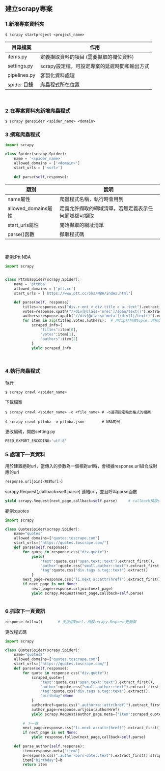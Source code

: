 ## 建立scrapy專案
### 1.新增專案資料夾
```shell
$ scrapy startproject <project_name>        
``` 

|目錄檔案|作用|   
| - | - | 
| items.py | 定義擷取資料的項目 (需要擷取的欄位資料) |
| settings.py | scrapy設定檔，可設定專案的延遲時間和輸出方式 |
| pipelines.py | 客製化資料處理|
| spider 目錄 | 爬蟲程式所在位置 |  
<br>  

### 2.在專案資料夾新增爬蟲程式
```shell
$ scrapy genspider <spider_name> <domain>   
```
### 3.撰寫爬蟲程式
```python
import scrapy

class Spider(scrapy.Spider):
    name = '<spider_name>'
    allowed_domains = ['<domain>']
    start_urls = ['<url>']
    
    def parse(self,response):
```
|類別|說明|
| - | - |
| name屬性|爬蟲程式名稱，執行時會用到|
| allowed_domains屬性|定義允許擷取的網域清單，若無定義表示任何網域都可擷取|
| start_urls屬性|開始擷取的網址清單|
| parse()函數|擷取程式碼|
<br>  

範例:Ptt NBA
```python
import scrapy


class PttnbaSpider(scrapy.Spider):
    name = 'pttnba'
    allowed_domains = ['ptt.cc']
    start_urls = ['https://www.ptt.cc/bbs/NBA/index.html']

    def parse(self, response):
        titles=response.css("div.r-ent > div.title > a::text").extract()
        votes=response.xpath("//div[@class='nrec']/span/text()").extract()
        authers=response.xpath("//div[@class='meta']/div[1]/text()").extract()
        for item in zip(titles,votes,authers):  # 用zip打包成tuple，再用dict取每一篇發文
            scraped_info={
                "titles":item[0],
                "votes":item[1],
                "authors":item[2]
            }
            yield scraped_info
```

<br>  

### 4.執行爬蟲程式
執行
```shell
$ scrapy crawl <spider_name>
```
下載檔案
```shell
$ scrapy crawl <spider_name> -o <file_name> # -o選項指定輸出格式的檔案

$ scrapy crawl pttnba -o pttnba.json        # NBA範例
```
更改編碼，開啟setting.py
```python
FEED_EXPORT_ENCODING='utf-8'
```

### 5.處理下一頁資料
用於建置絕對url，當傳入的參數為一個相對url時，會根據response.url組合成對應的url
```python
response.urljoin(<相對url>)
```

scrapy.Request(<url>,callback=self.parse)   連結url，並且呼叫parse函數
```python
yield scrapy.Request(next_page,callback=self.parse)     # callback預設self.parse
```

範例:quotes
```python
import scrapy

class QuotesSpider(scrapy.Spider):
    name="quotes"
    allowed_domains=["quotes.toscrape.com"]
    start_urls=["https://quotes.toscrape.com/"]
    def parse(self,response):
        for quote in response.css("div.quote"):
            yield{
                "text":quote.css("span.text::text").extract_first(),
                "author":quote.css("small.author::text").extract_first(),
                "tag":quote.css("div.tags a.tag::text").extract()
            }
        next_page=response.css("li.next a::attr(href)").extract_first()
        if next_page is not None:
            next_page=response.urljoin(next_page)
            yield scrapy.Request(next_page,callback=self.parse)
            
```

### 6.抓取下一頁資訊
```python
response.follow()       # 支援相對url，相較scrapy.Request更簡潔
```
更改程式碼
```python
import scrapy

class QuotesSpider(scrapy.Spider):
    name="quotes2"
    allowed_domains=["quotes.toscrape.com"]
    start_urls=["https://quotes.toscrape.com/"]
    def parse(self,response):
        for quote in response.css("div.quote"):
            scraped_quote={
                "text":quote.css("span.text::text").extract_first(),
                "author":quote.css("small.author::text").extract_first(),
                "tag":quote.css("div.tags a.tag::text").extract(),
                "birthday":None
            }
            authorHref=quote.css(".author+a::attr(href)").extract_first()
            author_page=response.urljoin(authorHref)
            yield scrapy.Request(author_page,meta={"item":scraped_quote},callback=self.parse_author)
        
        # 下一頁
        next_page=response.css("li.next a::attr(href)").extract_first()
        if next_page is not None:
            yield response.follow(next_page,callback=self.parse)
    
    def parse_author(self,response):
        item=response.meta["item"]
        b=response.css(".author-born-date::text").extract_first().strip()
        item["birthday"]=b
        return item


```









